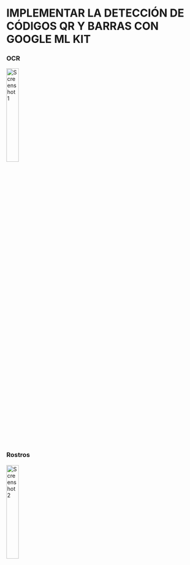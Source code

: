 <h1>IMPLEMENTAR LA DETECCIÓN DE CÓDIGOS QR Y BARRAS CON GOOGLE ML KIT</h1>
<p align="center">
    <h3>OCR</h3>
    <img src="https://github.com/user-attachments/assets/44133dd6-c80f-4910-845b-f882947bd84e" alt="Screenshot 1" width="25%">
  <h3>Rostros</h3>
    <img src="https://github.com/user-attachments/assets/49198396-6681-460b-9c82-b99e38006272" alt="Screenshot 2" width="25%">
</p>

